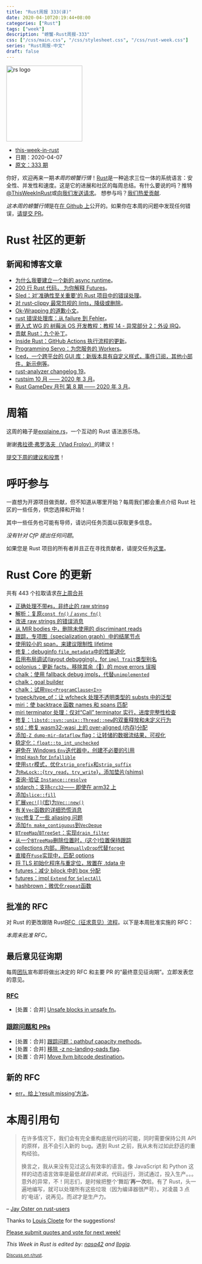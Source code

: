 ```yaml
---
title: "Rust周报 333(译)"
date: 2020-04-10T20:19:44+08:00
categories: ["Rust"]
tags: ["week"]
description: "螃蟹-Rust周报-333"
css: ["/css/main.css", "/css/stylesheet.css", "/css/rust-week.css"]
series: "Rust周报-中文"
draft: false
---
```


<img src="https://www.rust-lang.org/static/images/rust-logo-blk.svg" alt="rs logo" class="medium-zoom-image" style="
    width: 200px;
    background: white;
">

- [this-week-in-rust](https://this-week-in-rust.org)
- 日期：2020-04-07
- [原文：333 期](https://this-week-in-rust.org/blog/2020/04/07/this-week-in-rust-333/)

你好，欢迎再来一期*本周的螃蟹行情*！[Rust](http://rust-lang.org)是一种追求三位一体的系统语言：安全性、并发性和速度。这是它的进展和社区的每周总结。有什么要说的吗？推特[@ThisWeekInRust](https://twitter.com/ThisWeekInRust)或[向我们发送请求](https://github.com/cmr/this-week-in-rust)。 想参与吗？[我们热爱贡献](https://github.com/rust-lang/rust/blob/master/CONTRIBUTING.md).

*这本周的螃蟹行情*是在[在 Github 上](https://github.com/cmr/this-week-in-rust)公开的。如果你在本周的问题中发现任何错误，[请提交 PR](https://github.com/cmr/this-week-in-rust/pulls)。

# Rust 社区的更新

## 新闻和博客文章

- [为什么我要建立一个新的 async runtime](https://stjepang.github.io/2020/04/03/why-im-building-a-new-async-runtime.html)。
- [200 行 Rust 代码， 为你解释 Futures](https://cfsamson.github.io/books-futures-explained/)。
- [Sled：对'准确性至关重要'的 Rust 项目中的错误处理](http://sled.rs/errors)。
- [对 rust-clippy 最常忽视的 lints，降级或删除](https://github.com/rust-lang/rust-clippy/issues/5418)。
- [Ok-Wrapping 的道歉小文](https://boats.gitlab.io/blog/post/why-ok-wrapping/)。
- [rust 错误处理库：从 failure 到 Fehler](https://boats.gitlab.io/blog/post/failure-to-fehler/)。
- [嵌入式 WG 的 树莓派 OS 开发教程：教程 14 - 异常部分 2：外设 IRQ](https://github.com/rust-embedded/rust-raspberrypi-OS-tutorials/tree/master/14_exceptions_part2_peripheral_IRQs)。
- [贡献 Rust：九个补丁](https://blog.yoshuawuyts.com/nine-patches/)。
- [Inside Rust：GitHub Actions 执行流程的更新](https://blog.rust-lang.org/inside-rust/2020/04/07/update-on-the-github-actions-evaluation.html)。
- [Programming Servo：为您服务的 Workers](https://medium.com/programming-servo/programming-servo-workers-at-your-service-db71e5943511)。
- [Iced，一个跨平台的 GUI 库：新版本具有自定义样式，事件订阅，其他小部件，新示例等](https://github.com/hecrj/iced/pull/253)。
- [rust-analyzer changelog 19](https://rust-analyzer.github.io/thisweek/2020/04/06/changelog-19.html)。
- [rustsim 10 月 —— 2020 年 3 月](https://www.rustsim.org/blog/2020/04/01/this-month-in-rustsim/)。
- [Rust GameDev 月刊 第 8 期 —— 2020 年 3 月](https://rust-gamedev.github.io/posts/newsletter-008/)。

# 周箱

这周的箱子是[explaine.rs](https://github.com/jrvidal/explaine.rs)，一个互动的 Rust 语法游乐场。

谢谢[弗拉德·弗罗洛夫（Vlad Frolov）](https://users.rust-lang.org/t/crate-of-the-week/2704/747)的建议！

[提交下周的建议和投票][submit_crate]！

[submit_crate]: https://users.rust-lang.org/t/crate-of-the-week/2704

# 呼吁参与

一直想为开源项目做贡献，但不知道从哪里开始？每周我们都会重点介绍 Rust 社区的一些任务，供您选择和开始！

其中一些任务也可能有导师，请访问任务页面以获取更多信息。

_没有针对 CfP 提出任何问题_。

如果您是 Rust 项目的所有者并且正在寻找贡献者，请提交任务[这里][guidelines]。

[guidelines]: https://users.rust-lang.org/t/twir-call-for-participation/4821

# Rust Core 的更新

共有 443 个拉取请求[在上周合并][merged]

[merged]: https://github.com/search?q=is%3Apr+org%3Arust-lang+is%3Amerged+merged%3A2020-03-30..2020-04-06

- [正确处理不带`#`s，非终止的 raw strinsg](https://github.com/rust-lang/rust/pull/70681)
- [解析：复原`const fn()` / `async fn()`](https://github.com/rust-lang/rust/pull/70421)
- [改进 raw strings 的错误消息](https://github.com/rust-lang/rust/pull/70522)
- [从 MIR bodies 中，删除未使用的 discriminant reads](https://github.com/rust-lang/rust/pull/70595)
- [跟踪，专项图（specialization graph）中的结尾节点](https://github.com/rust-lang/rust/pull/70535)
- [使用较小的 span，来建议限制性 lifetime](https://github.com/rust-lang/rust/pull/70827)
- [修复：debuginfo `file_metadata`中的性能退化](https://github.com/rust-lang/rust/pull/70803)
- [启用布局调试(layout debugging)，for `impl Trait`类型别名](https://github.com/rust-lang/rust/pull/70815)
- [polonius：更新 facts，移除其余（🤞）的 move errors 误报](https://github.com/rust-lang/polonius/pull/147)
- [chalk：使用 fallback debug impls，代替`unimplemented`](https://github.com/rust-lang/chalk/pull/366)
- [chalk：goal builder](https://github.com/rust-lang/chalk/pull/361)
- [chalk：试用`Vec<ProgramClause<I>>`](https://github.com/rust-lang/chalk/pull/370)
- [typeck/type_of：让 wfcheck 处理不透明类型的 substs 中的泛型](https://github.com/rust-lang/rust/pull/70272)
- [miri：使 backtrace 函数 names 和 spans 匹配](https://github.com/rust-lang/rust/pull/70590)
- [miri terminator 处理：仅对“Call” terminator 实行，进度完整性检查](https://github.com/rust-lang/rust/pull/70771)
- [修复：`libstd::syn::unix::Thread::new`的双重释放和未定义行为](https://github.com/rust-lang/rust/pull/70597)
- [std：修复 wasm32-wasi 上的 over-aligned (内存)分配](https://github.com/rust-lang/rust/pull/70585)
- [添加`-Z dump-mir-dataflow` flag：让转储的数据流结果，可视化](https://github.com/rust-lang/rust/pull/70511)
- [稳定化：`float::to_int_unchecked`](https://github.com/rust-lang/rust/pull/70487)
- [避免在 Windows `Env`迭代器中，创建不必要的引用](https://github.com/rust-lang/rust/pull/70479)
- [Impl `Hash` for `Infallible`](https://github.com/rust-lang/rust/pull/70281)
- [使用`str`模式，优化`strip_prefix`和`strip_suffix`](https://github.com/rust-lang/rust/pull/69784)
- [为`RwLock::`{`try_read`，`try_write`}，添加垫片(shims)](https://github.com/rust-lang/miri/pull/1157)
- [查询-验证 `Instance::resolve`](https://github.com/rust-lang/rust/pull/67797)
- [stdarch：支持`crc32`—— 即使在 arm32 上](https://github.com/rust-lang/stdarch/pull/834)
- [添加`slice::fill`](https://github.com/rust-lang/rust/pull/70752)
- [扩展`vec![]`(宏)为`Vec::new()`](https://github.com/rust-lang/rust/pull/70632)
- [有关`Vec`函数的详细恐慌消息](https://github.com/rust-lang/rust/pull/70573)
- [`Vec`修复了一些 aliasing 问题](https://github.com/rust-lang/rust/pull/70558)
- [添加`fn make_contiguous`到`VecDeque`](https://github.com/rust-lang/rust/pull/69425)
- [`BTreeMap`/`BTreeSet`：实现`drain_filter`](https://github.com/rust-lang/rust/pull/68770)
- [从一个`BTreeMap`删除位置时，(这个)位置保持跟踪](https://github.com/rust-lang/rust/pull/70795)
- [collections 内部，用`ManuallyDrop`代替`forget`](https://github.com/rust-lang/rust/pull/70766)
- [直接在`Fuse`实现中，匹配 options](https://github.com/rust-lang/rust/pull/70750)
- [将 TLS 初始化程序与重定位，放置在 .tdata 中](https://github.com/rust-lang/rust/pull/70720)
- [futures：减少 bilock 中的 box 分配](https://github.com/rust-lang/futures-rs/pull/2104)
- [futures：impl `Extend` for `SelectAll`](https://github.com/rust-lang/futures-rs/pull/2107)
- [hashbrown：微优化`repeat`函数](https://github.com/rust-lang/hashbrown/pull/150)

## 批准的 RFC

对 Rust 的更改跟随 Rust[RFC（征求意见）流程](https://github.com/rust-lang/rfcs#rust-rfcs)。以下是本周批准实施的 RFC：

_本周未批准 RFC。_

## 最后意见征询期

每周[团队](https://www.rust-lang.org/team.html)宣布即将做出决定的 RFC 和主要 PR 的“最终意见征询期”。立即发表您的意见。

### [RFC](https://github.com/rust-lang/rfcs/labels/final-comment-period)

- \[处置：合并] [Unsafe blocks in unsafe fn](https://github.com/rust-lang/rfcs/pull/2585)。

### [跟踪问题和 PRs](https://github.com/rust-lang/rust/labels/final-comment-period)

- \[处置：合并] [跟踪问题：pathbuf capacity methods](https://github.com/rust-lang/rust/issues/58234)。
- \[处置：合并] [移除 -z no-landing-pads flag](https://github.com/rust-lang/rust/pull/70175>).
- \[处置：合并] [Move llvm bitcode destination](https://github.com/rust-lang/rust/pull/70458)。

## 新的 RFC

- [err，给上‘result missing’方法](https://github.com/rust-lang/rfcs/pull/2897)。

# 本周引用句

> 在许多情况下，我们会有完全重构底层代码的可能，同时需要保持公共 API 的原样，且不会引入新的 bug。遇到 Rust 之前，我从未有过如此舒适的重构经验。
>
> 换言之，我从来没有见过这么有效率的语言。像 JavaScript 和 Python 这样的动态语言效率是最低*就目前来说*。代码运行，测试通过，投入生产。。。意外的异常，不！同志们，是时候把整个‘舞蹈’**再一次**啦。有了 Rust，头一遍地编写，就可以处理所有这些垃圾（因为编译器很严苛）。对凌晨 3 点的‘电话’，说再见。而*这*才是生产力。

– [Jay Oster on rust-users](https://users.rust-lang.org/t/rust-language-efficacy-and-productivity/39352/10)

Thanks to [Louis Cloete](https://users.rust-lang.org/t/twir-quote-of-the-week/328/846) for the suggestions!

[Please submit quotes and vote for next week!](https://users.rust-lang.org/t/twir-quote-of-the-week/328)

_This Week in Rust is edited by: [nasa42](https://github.com/nasa42) and [llogiq](https://github.com/llogiq)._

<small>[Discuss on r/rust](https://www.reddit.com/r/rust/comments/fxqdrs/this_week_in_rust_333/).</small>
